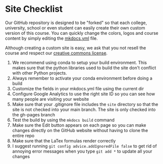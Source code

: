 # Site Checklist

Our GitHub repository is designed to be "forked" so that
each college, university, school or even student can
easily create
their own custom version of this course.  You
can quickly change the colors, logos and course
content by simply editing the [mkdocs.yml](https://github.com/dmccreary/circuits/blob/main/mkdocs.yml) file.

Although creating a custom site is easy, we ask that you not resell the
course and respect our [creative commons license](license.md).

1. We recommend using conda to setup your build environment.  This makes sure that the python libraries used to build the site don't conflict with other Python projects.
1. Always remember to activate your conda environment before doing a build
1. Customize the fields in your mkdocs.yml file using the current dir
2. Configure Google Analytics to use the right site ID so you can see how many people are visiting your website
3. Make sure that your .gitignore file includes the ```site``` directory so that the site is not checked into your main branch.  The site is only checked
into the gh-pages branch
3. Test the build by using the ```mkdocs build``` command
4. Make sure the Edit button appears on each page so you can make changes directly on the GitHub website without having to clone the entire repo
5. Make sure that the LaTex formulas render correctly
6. I suggest running ```git config advice.addIgnoredFile false``` to get rid of annoying error messages when you type ```git add *``` to update all your changes